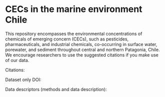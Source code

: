 # CECs in the marine environment Chile
This repository encompasses the environmental concentrations of chemicals of emerging concern (CECs), such as pesticides, pharmaceuticals, and industrial chemicals, co-occurring in surface water, porewater, and sediment throughout central and northern Patagonia, Chile. We encourage researchers to use the suggested citations if you make use of our data.

Citations:

Dataset only DOI:

Data descriptors (methods and data description):
